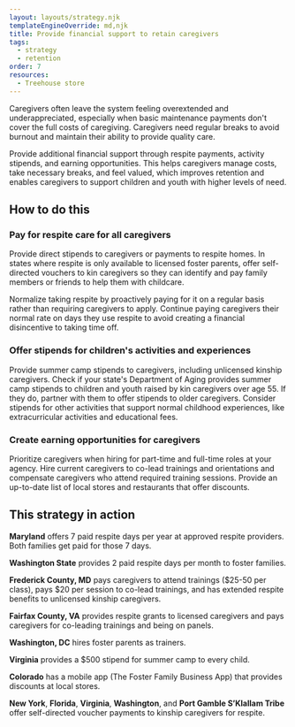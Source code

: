 ```yaml
---
layout: layouts/strategy.njk
templateEngineOverride: md,njk
title: Provide financial support to retain caregivers
tags:
  - strategy
  - retention
order: 7
resources:
  - Treehouse store
---
```

Caregivers often leave the system feeling overextended and underappreciated, especially when basic maintenance payments don't cover the full costs of caregiving. Caregivers need regular breaks to avoid burnout and maintain their ability to provide quality care.

Provide additional financial support through respite payments, activity stipends, and earning opportunities. This helps caregivers manage costs, take necessary breaks, and feel valued, which improves retention and enables caregivers to support children and youth with higher levels of need.

## How to do this

### Pay for respite care for all caregivers

Provide direct stipends to caregivers or payments to respite homes. In states where respite is only available to licensed foster parents, offer self-directed vouchers to kin caregivers so they can identify and pay family members or friends to help them with childcare. 

Normalize taking respite by proactively paying for it on a regular basis rather than requiring caregivers to apply. Continue paying caregivers their normal rate on days they use respite to avoid creating a financial disincentive to taking time off.

### Offer stipends for children's activities and experiences

Provide summer camp stipends to caregivers, including unlicensed kinship caregivers. Check if your state's Department of Aging provides summer camp stipends to children and youth raised by kin caregivers over age 55. If they do, partner with them to offer stipends to older caregivers. Consider stipends for other activities that support normal childhood experiences, like extracurricular activities and educational fees.

### Create earning opportunities for caregivers

Prioritize caregivers when hiring for part-time and full-time roles at your agency. Hire current caregivers to co-lead trainings and orientations and compensate caregivers who attend required training sessions. Provide an up-to-date list of local stores and restaurants that offer discounts.

## This strategy in action

**Maryland** offers 7 paid respite days per year at approved respite providers. Both families get paid for those 7 days.

**Washington State** provides 2 paid respite days per month to foster families.

**Frederick County, MD** pays caregivers to attend trainings ($25-50 per class), pays $20 per session to co-lead trainings, and has extended respite benefits to unlicensed kinship caregivers.

**Fairfax County, VA** provides respite grants to licensed caregivers and pays caregivers for co-leading trainings and being on panels.

**Washington, DC** hires foster parents as trainers.

**Virginia** provides a $500 stipend for summer camp to every child.

**Colorado** has a mobile app (The Foster Family Business App) that provides discounts at local stores.

**New York**, **Florida**, **Virginia**, **Washington**, and **Port Gamble S’Klallam Tribe** offer self-directed voucher payments to kinship caregivers for respite.
